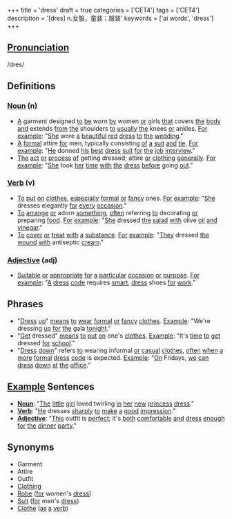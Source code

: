 +++
title = 'dress'
draft = true
categories = ['CET4']
tags = ['CET4']
description = '[dres] n.女服，童装；服装'
keywords = ['ai words', 'dress']
+++

## [Pronunciation](/en/post/pronunciation/)
/dres/

## Definitions
### [Noun](/en/post/noun/) (n)
- [A](/en/post/a/) garment designed [to](/en/post/to/) [be](/en/post/be/) worn [by](/en/post/by/) women [or](/en/post/or/) girls [that](/en/post/that/) covers [the](/en/post/the/) [body](/en/post/body/) [and](/en/post/and/) extends [from](/en/post/from/) [the](/en/post/the/) shoulders [to](/en/post/to/) [usually](/en/post/usually/) [the](/en/post/the/) knees [or](/en/post/or/) ankles. [For](/en/post/for/) [example](/en/post/example/): "[She](/en/post/she/) wore [a](/en/post/a/) [beautiful](/en/post/beautiful/) [red](/en/post/red/) [dress](/en/post/dress/) [to](/en/post/to/) [the](/en/post/the/) [wedding](/en/post/wedding/)."
- [A](/en/post/a/) [formal](/en/post/formal/) attire [for](/en/post/for/) men, typically consisting [of](/en/post/of/) [a](/en/post/a/) [suit](/en/post/suit/) [and](/en/post/and/) [tie](/en/post/tie/). [For](/en/post/for/) [example](/en/post/example/): "[He](/en/post/he/) donned [his](/en/post/his/) [best](/en/post/best/) [dress](/en/post/dress/) [suit](/en/post/suit/) [for](/en/post/for/) [the](/en/post/the/) [job](/en/post/job/) [interview](/en/post/interview/)."
- [The](/en/post/the/) [act](/en/post/act/) [or](/en/post/or/) [process](/en/post/process/) [of](/en/post/of/) getting dressed; attire [or](/en/post/or/) [clothing](/en/post/clothing/) [generally](/en/post/generally/). [For](/en/post/for/) [example](/en/post/example/): "[She](/en/post/she/) took [her](/en/post/her/) [time](/en/post/time/) [with](/en/post/with/) [the](/en/post/the/) [dress](/en/post/dress/) [before](/en/post/before/) going [out](/en/post/out/)."

### [Verb](/en/post/verb/) (v)
- [To](/en/post/to/) [put](/en/post/put/) [on](/en/post/on/) [clothes](/en/post/clothes/), [especially](/en/post/especially/) [formal](/en/post/formal/) [or](/en/post/or/) [fancy](/en/post/fancy/) ones. [For](/en/post/for/) [example](/en/post/example/): "[She](/en/post/she/) dresses elegantly [for](/en/post/for/) [every](/en/post/every/) [occasion](/en/post/occasion/)."
- [To](/en/post/to/) [arrange](/en/post/arrange/) [or](/en/post/or/) adorn [something](/en/post/something/), [often](/en/post/often/) referring [to](/en/post/to/) decorating [or](/en/post/or/) preparing [food](/en/post/food/). [For](/en/post/for/) [example](/en/post/example/): "[She](/en/post/she/) dressed [the](/en/post/the/) [salad](/en/post/salad/) [with](/en/post/with/) olive [oil](/en/post/oil/) [and](/en/post/and/) [vinegar](/en/post/vinegar/)."
- [To](/en/post/to/) [cover](/en/post/cover/) [or](/en/post/or/) [treat](/en/post/treat/) [with](/en/post/with/) [a](/en/post/a/) [substance](/en/post/substance/). [For](/en/post/for/) [example](/en/post/example/): "[They](/en/post/they/) dressed [the](/en/post/the/) [wound](/en/post/wound/) [with](/en/post/with/) antiseptic [cream](/en/post/cream/)."

### [Adjective](/en/post/adjective/) (adj)
- [Suitable](/en/post/suitable/) [or](/en/post/or/) [appropriate](/en/post/appropriate/) [for](/en/post/for/) [a](/en/post/a/) [particular](/en/post/particular/) [occasion](/en/post/occasion/) [or](/en/post/or/) [purpose](/en/post/purpose/). [For](/en/post/for/) [example](/en/post/example/): "[A](/en/post/a/) [dress](/en/post/dress/) [code](/en/post/code/) requires [smart](/en/post/smart/), [dress](/en/post/dress/) shoes [for](/en/post/for/) [work](/en/post/work/)."

## Phrases
- "[Dress](/en/post/dress/) [up](/en/post/up/)" [means](/en/post/means/) [to](/en/post/to/) [wear](/en/post/wear/) [formal](/en/post/formal/) [or](/en/post/or/) [fancy](/en/post/fancy/) [clothes](/en/post/clothes/). [Example](/en/post/example/): "We're dressing [up](/en/post/up/) [for](/en/post/for/) [the](/en/post/the/) gala [tonight](/en/post/tonight/)."
- "[Get](/en/post/get/) dressed" [means](/en/post/means/) [to](/en/post/to/) [put](/en/post/put/) [on](/en/post/on/) one's [clothes](/en/post/clothes/). [Example](/en/post/example/): "It's [time](/en/post/time/) [to](/en/post/to/) [get](/en/post/get/) dressed [for](/en/post/for/) [school](/en/post/school/)."
- "[Dress](/en/post/dress/) [down](/en/post/down/)" refers [to](/en/post/to/) wearing informal [or](/en/post/or/) [casual](/en/post/casual/) [clothes](/en/post/clothes/), [often](/en/post/often/) [when](/en/post/when/) [a](/en/post/a/) [more](/en/post/more/) [formal](/en/post/formal/) [dress](/en/post/dress/) [code](/en/post/code/) is expected. [Example](/en/post/example/): "[On](/en/post/on/) Fridays, [we](/en/post/we/) [can](/en/post/can/) [dress](/en/post/dress/) [down](/en/post/down/) [at](/en/post/at/) [the](/en/post/the/) [office](/en/post/office/)."

## [Example](/en/post/example/) Sentences
- **[Noun](/en/post/noun/)**: "[The](/en/post/the/) [little](/en/post/little/) [girl](/en/post/girl/) loved twirling [in](/en/post/in/) [her](/en/post/her/) [new](/en/post/new/) [princess](/en/post/princess/) [dress](/en/post/dress/)."
- **[Verb](/en/post/verb/)**: "[He](/en/post/he/) dresses [sharply](/en/post/sharply/) [to](/en/post/to/) [make](/en/post/make/) [a](/en/post/a/) [good](/en/post/good/) [impression](/en/post/impression/)."
- **[Adjective](/en/post/adjective/)**: "[This](/en/post/this/) outfit is [perfect](/en/post/perfect/); it's [both](/en/post/both/) [comfortable](/en/post/comfortable/) [and](/en/post/and/) [dress](/en/post/dress/) [enough](/en/post/enough/) [for](/en/post/for/) [the](/en/post/the/) [dinner](/en/post/dinner/) [party](/en/post/party/)."

## Synonyms
- Garment
- Attire
- Outfit
- [Clothing](/en/post/clothing/)
- [Robe](/en/post/robe/) ([for](/en/post/for/) women's [dress](/en/post/dress/))
- [Suit](/en/post/suit/) ([for](/en/post/for/) men's [dress](/en/post/dress/))
- [Clothe](/en/post/clothe/) ([as](/en/post/as/) [a](/en/post/a/) [verb](/en/post/verb/))
